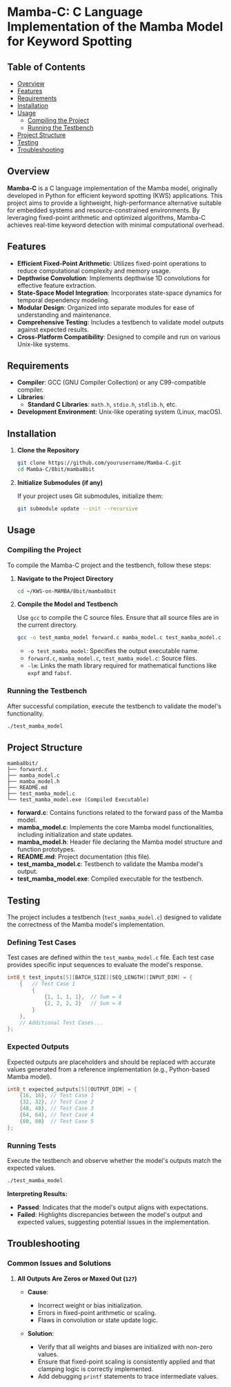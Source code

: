 
# Mamba-C: C Language Implementation of the Mamba Model for Keyword Spotting



## Table of Contents

- [Overview](#overview)
- [Features](#features)
- [Requirements](#requirements)
- [Installation](#installation)
- [Usage](#usage)
  - [Compiling the Project](#compiling-the-project)
  - [Running the Testbench](#running-the-testbench)
- [Project Structure](#project-structure)
- [Testing](#testing)
- [Troubleshooting](#troubleshooting)

## Overview

**Mamba-C** is a C language implementation of the Mamba model, originally developed in Python for efficient keyword spotting (KWS) applications. This project aims to provide a lightweight, high-performance alternative suitable for embedded systems and resource-constrained environments. By leveraging fixed-point arithmetic and optimized algorithms, Mamba-C achieves real-time keyword detection with minimal computational overhead.

## Features

- **Efficient Fixed-Point Arithmetic**: Utilizes fixed-point operations to reduce computational complexity and memory usage.
- **Depthwise Convolution**: Implements depthwise 1D convolutions for effective feature extraction.
- **State-Space Model Integration**: Incorporates state-space dynamics for temporal dependency modeling.
- **Modular Design**: Organized into separate modules for ease of understanding and maintenance.
- **Comprehensive Testing**: Includes a testbench to validate model outputs against expected results.
- **Cross-Platform Compatibility**: Designed to compile and run on various Unix-like systems.

## Requirements

- **Compiler**: GCC (GNU Compiler Collection) or any C99-compatible compiler.
- **Libraries**:
  - **Standard C Libraries**: `math.h`, `stdio.h`, `stdlib.h`, etc.
- **Development Environment**: Unix-like operating system (Linux, macOS).

## Installation

1. **Clone the Repository**

   ```bash
   git clone https://github.com/yourusername/Mamba-C.git
   cd Mamba-C/8bit/mamba8bit
   ```

2. **Initialize Submodules (if any)**

   If your project uses Git submodules, initialize them:

   ```bash
   git submodule update --init --recursive
   ```


## Usage

### Compiling the Project

To compile the Mamba-C project and the testbench, follow these steps:

1. **Navigate to the Project Directory**

   ```bash
   cd ~/KWS-on-MAMBA/8bit/mamba8bit
   ```

2. **Compile the Model and Testbench**

   Use `gcc` to compile the C source files. Ensure that all source files are in the current directory.

   ```bash
   gcc -o test_mamba_model forward.c mamba_model.c test_mamba_model.c -lm
   ```

   - `-o test_mamba_model`: Specifies the output executable name.
   - `forward.c`, `mamba_model.c`, `test_mamba_model.c`: Source files.
   - `-lm`: Links the math library required for mathematical functions like `expf` and `fabsf`.

### Running the Testbench

After successful compilation, execute the testbench to validate the model's functionality.

```bash
./test_mamba_model
```



## Project Structure

```
mamba8bit/
├── forward.c
├── mamba_model.c
├── mamba_model.h
├── README.md
├── test_mamba_model.c
└── test_mamba_model.exe (Compiled Executable)
```

- **forward.c**: Contains functions related to the forward pass of the Mamba model.
- **mamba_model.c**: Implements the core Mamba model functionalities, including initialization and state updates.
- **mamba_model.h**: Header file declaring the Mamba model structure and function prototypes.
- **README.md**: Project documentation (this file).
- **test_mamba_model.c**: Testbench to validate the Mamba model's output.
- **test_mamba_model.exe**: Compiled executable for the testbench.

## Testing

The project includes a testbench (`test_mamba_model.c`) designed to validate the correctness of the Mamba model's implementation.

### Defining Test Cases

Test cases are defined within the `test_mamba_model.c` file. Each test case provides specific input sequences to evaluate the model's response.

```c
int8_t test_inputs[5][BATCH_SIZE][SEQ_LENGTH][INPUT_DIM] = {
    {   // Test Case 1
        {
            {1, 1, 1, 1},  // Sum = 4
            {2, 2, 2, 2}   // Sum = 8
        }
    },
    // Additional Test Cases...
};
```

### Expected Outputs

Expected outputs are placeholders and should be replaced with accurate values generated from a reference implementation (e.g., Python-based Mamba model).

```c
int8_t expected_outputs[5][OUTPUT_DIM] = {
    {16, 16}, // Test Case 1
    {32, 32}, // Test Case 2
    {48, 48}, // Test Case 3
    {64, 64}, // Test Case 4
    {80, 80}  // Test Case 5
};
```

### Running Tests

Execute the testbench and observe whether the model's outputs match the expected values.

```bash
./test_mamba_model
```


**Interpreting Results:**

- **Passed**: Indicates that the model's output aligns with expectations.
- **Failed**: Highlights discrepancies between the model's output and expected values, suggesting potential issues in the implementation.

## Troubleshooting

### Common Issues and Solutions

1. **All Outputs Are Zeros or Maxed Out (`127`)**

   - **Cause**: 
     - Incorrect weight or bias initialization.
     - Errors in fixed-point arithmetic or scaling.
     - Flaws in convolution or state update logic.
   
   - **Solution**:
     - Verify that all weights and biases are initialized with non-zero values.
     - Ensure that fixed-point scaling is consistently applied and that clamping logic is correctly implemented.
     - Add debugging `printf` statements to trace intermediate values.


